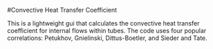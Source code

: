 #Convective Heat Transfer Coefficient

This is a lightweight gui that calculates the convective heat transfer coefficient for internal flows within tubes.  The code uses four popular correlations: Petukhov, Gnielinski, Dittus-Boetler, and Sieder and Tate.




